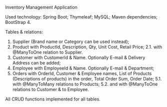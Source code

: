 Inventory Management Application

Used technology:
Spring Boot;
Thymeleaf;
MySQL;
Maven dependencies;
BootStrap 4.

Tables & relations:
1. Supplier (Brand name or Category can be used instead);
2. Product with ProductId, Description, Qty, Unit Cost, Retail Price; 
    2.1. with @ManyToOne relation to Supplier.
3. Customer with CustomerId & Name. Optionally E-mail & Delivery Address can be added;
4. Employee with EmployeeId & Name. Optionally E-mail & Department;
5. Orders with OrderId, Customer & Employee names, List of Products (Descriptions of products) in the order, Total Order Sum, Order Date;
    5.1. with @ManyToMany relations to Products;
    5.2. and with @ManyToOne relations to Customer & to Employee.

All CRUD functions implemented for all tables.
